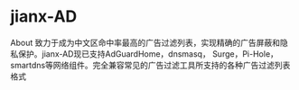 # jianx-AD
About 致力于成为中文区命中率最高的广告过滤列表，实现精确的广告屏蔽和隐私保护。jianx-AD现已支持AdGuardHome，dnsmasq， Surge，Pi-Hole，smartdns等网络组件。完全兼容常见的广告过滤工具所支持的各种广告过滤列表格式
